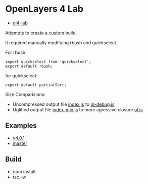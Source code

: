 # OpenLayers 4 Lab

* [ol4-lab](https://github.com/ca0v/ol4-lab)

Attempts to create a custom build.

It required manually modifying rbush and quickselect.

For rbush:
```
import quickselect from 'quickselect';
export default rbush;
```

for quickselect:
```
export default partialSort;
```

Size Comparisions:
* Uncompressed output file [index.js](https://raw.githubusercontent.com/ca0v/ol4-lab/master/built/index.js) 
to [ol-debug.js](https://cdnjs.cloudflare.com/ajax/libs/ol3/4.0.1/ol-debug.js)
* Uglified output file [index-min.js](https://raw.githubusercontent.com/ca0v/ol4-lab/master/built/index-min.js) 
to more agressive closure [ol.js](https://cdnjs.cloudflare.com/ajax/libs/ol3/4.0.1/ol.js)

## Examples

* [v4.0.1](https://rawgit.com/ca0v/ol4-lab/v4.0.1/rawgit.html)
* [master](https://rawgit.com/ca0v/ol4-lab/master/rawgit.html)

## Build

* npm install
* tsc -w

